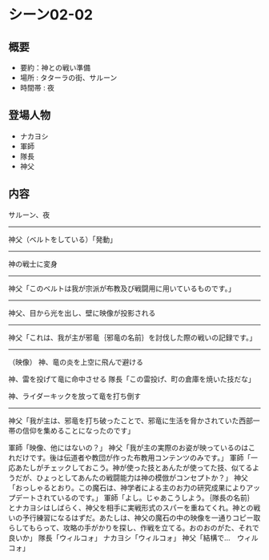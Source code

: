 # シーン02-02
## 概要
* 要約：神との戦い準備
* 場所 : タターラの街、サルーン
* 時間帯 : 夜

## 登場人物
* ナカヨシ
* 軍師
* 隊長
* 神父

## 内容
サルーン、夜

---
神父（ベルトをしている）「発動」

---
神の戦士に変身

---
神父「このベルトは我が宗派が布教及び戦闘用に用いているものです。」

---
神父、目から光を出し、壁に映像が投影される

---
神父「これは、我が主が邪竜｛邪竜の名前｝を討伐した際の戦いの記録です。」

---
（映像）
神、竜の炎を上空に飛んで避ける

神、雷を投げて竜に命中させる
隊長「この雷投げ、町の倉庫を焼いた技だな」

神、ライダーキックを放って竜を打ち倒す

---
神父「我が主は、邪竜を打ち破ったことで、邪竜に生活を脅かされていた西部一帯の信仰を集めることになったのです」

軍師「映像、他にはないの？」
神父「我が主の実際のお姿が映っているのはこれだけです。後は伝道者や教団が作った布教用コンテンツのみです。」
軍師「一応あたしがチェックしておこう。神が使った技とあんたが使ってた技、似てるようだが、ひょっとしてあんたの戦闘能力は神の模倣がコンセプトか？」
神父「おっしゃるとおり。この魔石は、神学者による主のお力の研究成果によりアップデートされているのです。」
軍師「よし。じゃあこうしよう。｛隊長の名前｝とナカヨシはしばらく、神父を相手に実戦形式のスパーを重ねてくれ。神との戦いの予行練習になるはずだ。あたしは、神父の魔石の中の映像を一通りコピー取らしてもらって、攻略の手がかりを探し、作戦を立てる。おのおのがた、それで良いか」
隊長「ウィルコォ」
ナカヨシ「ウィルコォ」
神父「結構で…　ウィルコォ」



